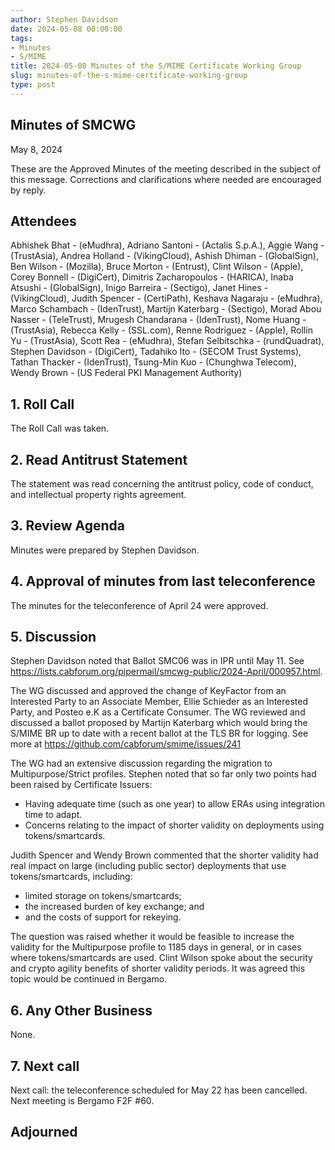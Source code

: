 ```yaml
---
author: Stephen Davidson
date: 2024-05-08 00:00:00
tags:
- Minutes
- S/MIME
title: 2024-05-08 Minutes of the S/MIME Certificate Working Group
slug: minutes-of-the-s-mime-certificate-working-group
type: post
---
```


## Minutes of SMCWG

May 8, 2024

These are the Approved Minutes of the meeting described in the subject of this message. Corrections and clarifications where needed are encouraged by reply.

## Attendees

Abhishek Bhat - (eMudhra), Adriano Santoni - (Actalis S.p.A.), Aggie Wang - (TrustAsia), Andrea Holland - (VikingCloud), Ashish Dhiman - (GlobalSign), Ben Wilson - (Mozilla), Bruce Morton - (Entrust), Clint Wilson - (Apple), Corey Bonnell - (DigiCert), Dimitris Zacharopoulos - (HARICA), Inaba Atsushi - (GlobalSign), Inigo Barreira - (Sectigo), Janet Hines - (VikingCloud), Judith Spencer - (CertiPath), Keshava Nagaraju - (eMudhra), Marco Schambach - (IdenTrust), Martijn Katerbarg - (Sectigo), Morad Abou Nasser - (TeleTrust), Mrugesh Chandarana - (IdenTrust), Nome Huang - (TrustAsia), Rebecca Kelly - (SSL.com), Renne Rodriguez - (Apple), Rollin Yu - (TrustAsia), Scott Rea - (eMudhra), Stefan Selbitschka - (rundQuadrat), Stephen Davidson - (DigiCert), Tadahiko Ito - (SECOM Trust Systems), Tathan Thacker - (IdenTrust), Tsung-Min Kuo - (Chunghwa Telecom), Wendy Brown - (US Federal PKI Management Authority)

## 1. Roll Call

The Roll Call was taken.

## 2. Read Antitrust Statement

The statement was read concerning the antitrust policy, code of conduct, and intellectual property rights agreement.

## 3. Review Agenda

Minutes were prepared by Stephen Davidson.

## 4. Approval of minutes from last teleconference

The minutes for the teleconference of April 24 were approved.

## 5. Discussion

Stephen Davidson noted that Ballot SMC06 was in IPR until May 11. See https://lists.cabforum.org/pipermail/smcwg-public/2024-April/000957.html.

The WG discussed and approved the change of KeyFactor from an Interested Party to an Associate Member, Ellie Schieder as an Interested Party, and Posteo e.K as a Certificate Consumer.
The WG reviewed and discussed a ballot proposed by Martijn Katerbarg which would bring the S/MIME BR up to date with a recent ballot at the TLS BR for logging.   See more at https://github.com/cabforum/smime/issues/241 

The WG had an extensive discussion regarding the migration to Multipurpose/Strict profiles.  Stephen noted that so far only two points had been raised by Certificate Issuers:

*	Having adequate time (such as one year) to allow ERAs using integration time to adapt.
*	Concerns relating to the impact of shorter validity on deployments using tokens/smartcards.

Judith Spencer and Wendy Brown commented that the shorter validity had real impact on large (including public sector) deployments that use tokens/smartcards, including:

*	limited storage on tokens/smartcards;
*	the increased burden of key exchange; and
*	and the costs of support for rekeying.

The question was raised whether it would be feasible to increase the validity for the Multipurpose profile to 1185 days in general, or in cases where tokens/smartcards are used.  Clint Wilson spoke about the security and crypto agility benefits of shorter validity periods.  It was agreed this topic would be continued in Bergamo.

## 6. Any Other Business

None.

## 7. Next call

Next call:  the teleconference scheduled for May 22 has been cancelled. Next meeting is Bergamo F2F #60.

## Adjourned


